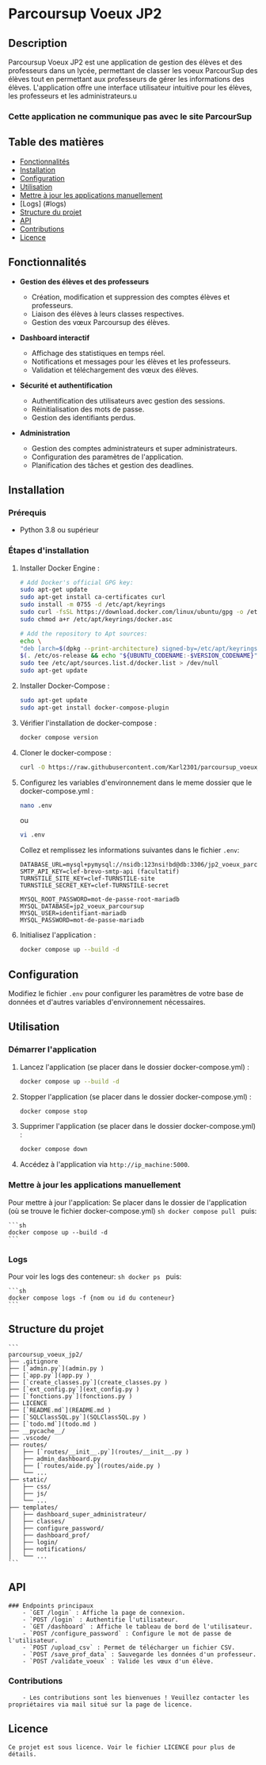 # Parcoursup Voeux JP2

## Description

Parcoursup Voeux JP2 est une application de gestion des élèves et des professeurs dans un lycée, permettant de classer les voeux ParcourSup des élèves tout en permettant aux professeurs de gérer les informations des élèves. L'application offre une interface utilisateur intuitive pour les élèves, les professeurs et les administrateurs.u

### Cette application ne communique pas avec le site ParcourSup

## Table des matières

- [Fonctionnalités](#fonctionnalités)
- [Installation](#installation)
- [Configuration](#configuration)
- [Utilisation](#utilisation)
- [Mettre à jour les applications manuellement](#maj)
- [Logs] (#logs)
- [Structure du projet](#structure-du-projet)
- [API](#api)
- [Contributions](#contributions)
- [Licence](#licence)

## Fonctionnalités

- **Gestion des élèves et des professeurs**
  - Création, modification et suppression des comptes élèves et professeurs.
  - Liaison des élèves à leurs classes respectives.
  - Gestion des vœux Parcoursup des élèves.

- **Dashboard interactif**
  - Affichage des statistiques en temps réel.
  - Notifications et messages pour les élèves et les professeurs.
  - Validation et téléchargement des vœux des élèves.

- **Sécurité et authentification**
  - Authentification des utilisateurs avec gestion des sessions.
  - Réinitialisation des mots de passe.
  - Gestion des identifiants perdus.

- **Administration**
  - Gestion des comptes administrateurs et super administrateurs.
  - Configuration des paramètres de l'application.
  - Planification des tâches et gestion des deadlines.

## Installation

### Prérequis

- Python 3.8 ou supérieur

### Étapes d'installation

1. Installer Docker Engine :
    ```sh
    # Add Docker's official GPG key:
    sudo apt-get update
    sudo apt-get install ca-certificates curl
    sudo install -m 0755 -d /etc/apt/keyrings
    sudo curl -fsSL https://download.docker.com/linux/ubuntu/gpg -o /etc/apt/keyrings/docker.asc
    sudo chmod a+r /etc/apt/keyrings/docker.asc

    # Add the repository to Apt sources:
    echo \
    "deb [arch=$(dpkg --print-architecture) signed-by=/etc/apt/keyrings/docker.asc] https://download.docker.com/linux/ubuntu \
    $(. /etc/os-release && echo "${UBUNTU_CODENAME:-$VERSION_CODENAME}") stable" | \
    sudo tee /etc/apt/sources.list.d/docker.list > /dev/null
    sudo apt-get update
    ```

2. Installer Docker-Compose :
    ```sh
    sudo apt-get update
    sudo apt-get install docker-compose-plugin
    ```

3. Vérifier l'installation de docker-compose :
    ```sh
    docker compose version
    ```

4. Cloner le docker-compose :
    ```sh
    curl -O https://raw.githubusercontent.com/Karl2301/parcoursup_voeux_jp2/refs/heads/main/docker-compose.yml
    ```

5. Configurez les variables d'environnement dans le meme dossier que le docker-compose.yml :
    ```sh
    nano .env
    ```
    ou
    ```sh
    vi .env
    ```

    Collez et remplissez les informations suivantes dans le fichier `.env`:
    ```
    DATABASE_URL=mysql+pymysql://nsidb:123nsi!bd@db:3306/jp2_voeux_parcoursup
    SMTP_API_KEY=clef-brevo-smtp-api (facultatif)
    TURNSTILE_SITE_KEY=clef-TURNSTILE-site
    TURNSTILE_SECRET_KEY=clef-TURNSTILE-secret

    MYSQL_ROOT_PASSWORD=mot-de-passe-root-mariadb
    MYSQL_DATABASE=jp2_voeux_parcoursup
    MYSQL_USER=identifiant-mariadb
    MYSQL_PASSWORD=mot-de-passe-mariadb
    ```

6. Initialisez l'application :
    ```sh
    docker compose up --build -d
    ```

## Configuration

Modifiez le fichier `.env` pour configurer les paramètres de votre base de données et d'autres variables d'environnement nécessaires.

## Utilisation

### Démarrer l'application

1. Lancez l'application (se placer dans le dossier docker-compose.yml) :
    ```sh
    docker compose up --build -d
    ```
2. Stopper l'application (se placer dans le dossier docker-compose.yml) :
    ```sh
    docker compose stop
    ```

3. Supprimer l'application (se placer dans le dossier docker-compose.yml) :
    ```sh
    docker compose down
    ```

4. Accédez à l'application via `http://ip_machine:5000`.

### Mettre à jour les applications manuellement

Pour mettre à jour l'application:
    Se placer dans le dossier de l'application (où se trouve le fichier docker-compose.yml)
    ```sh
    docker compose pull
    ```
    puis:

    ```sh
    docker compose up --build -d
    ```

### Logs

Pour voir les logs des conteneur:
    ```sh
    docker ps
    ```
    puis:

    ```sh
    docker compose logs -f {nom ou id du conteneur}
    ```

## Structure du projet
    ```
    parcoursup_voeux_jp2/
    ├── .gitignore
    ├── [`admin.py`](admin.py )
    ├── [`app.py`](app.py )
    ├── [`create_classes.py`](create_classes.py )
    ├── [`ext_config.py`](ext_config.py )
    ├── [`fonctions.py`](fonctions.py )
    ├── LICENCE
    ├── [`README.md`](README.md )
    ├── [`SQLClassSQL.py`](SQLClassSQL.py )
    ├── [`todo.md`](todo.md )
    ├── __pycache__/
    ├── .vscode/
    ├── routes/
    │   ├── [`routes/__init__.py`](routes/__init__.py )
    │   ├── admin_dashboard.py
    │   ├── [`routes/aide.py`](routes/aide.py )
    │   └── ...
    ├── static/
    │   ├── css/
    │   ├── js/
    │   └── ...
    ├── templates/
    │   ├── dashboard_super_administrateur/
    │   ├── classes/
    │   ├── configure_password/
    │   ├── dashboard_prof/
    │   ├── login/
    │   ├── notifications/
    │   └── ...
    ```

## API

    ### Endpoints principaux
        - `GET /login` : Affiche la page de connexion.
        - `POST /login` : Authentifie l'utilisateur.
        - `GET /dashboard` : Affiche le tableau de bord de l'utilisateur.
        - `POST /configure_password` : Configure le mot de passe de l'utilisateur.
        - `POST /upload_csv` : Permet de télécharger un fichier CSV.
        - `POST /save_prof_data` : Sauvegarde les données d'un professeur.
        - `POST /validate_voeux` : Valide les vœux d'un élève.


### Contributions
        - Les contributions sont les bienvenues ! Veuillez contacter les propriétaires via mail situé sur la page de licence.

## Licence
    Ce projet est sous licence. Voir le fichier LICENCE pour plus de détails.
